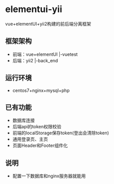 # elementui-yii
vue+elementUI+yii2构建的前后端分离框架

## 框架架构
- 前端：vue+elementUI
   |-vuetest
- 后端：yii2
   |-back_end

## 运行环境
- centos7+nginx+mysql+php

## 已有功能

- 数据库连接
- 后端api的token权限校验
- 前端的localStorage保存token(登出会清除token)
- 通用登录页、主页
- 页面Header和Footer组件化

## 说明

- 配置一下数据库和nginx服务器就能用
